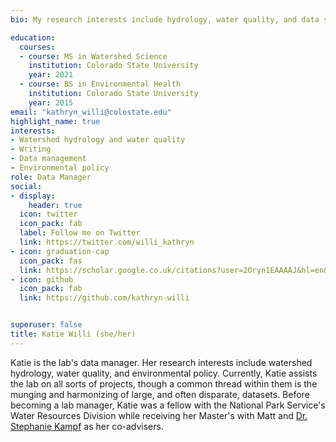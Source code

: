 ```yaml
---
bio: My research interests include hydrology, water quality, and data science.

education:
  courses:
  - course: MS in Watershed Science
    institution: Colorado State University
    year: 2021
  - course: BS in Environmental Health
    institution: Colorado State University
    year: 2015
email: "kathryn_willi@colostate.edu"
highlight_name: true
interests:
- Watershed hydrology and water quality
- Writing
- Data management
- Environmental policy
role: Data Manager
social:
- display:
    header: true
  icon: twitter
  icon_pack: fab
  label: Follow me on Twitter
  link: https://twitter.com/willi_kathryn
- icon: graduation-cap
  icon_pack: fas
  link: https://scholar.google.co.uk/citations?user=2Oryn1EAAAAJ&hl=en&oi=ao
- icon: github
  icon_pack: fab
  link: https://github.com/kathryn-willi


superuser: false
title: Katie Willi (she/her)
---
```


Katie is the lab's data manager. Her research interests include watershed hydrology, water quality, and environmental policy. Currently, Katie assists the lab on all sorts of projects, though a common thread within them is the munging and harmonizing of large, and often disparate, datasets. Before becoming a lab manager, Katie was a fellow with the National Park Service's Water Resources Division while receiving her Master's with Matt and [Dr. Stephanie Kampf](https://www.nrel.colostate.edu/investigator/stephanie-kampf-homepage/) as her co-advisers.
